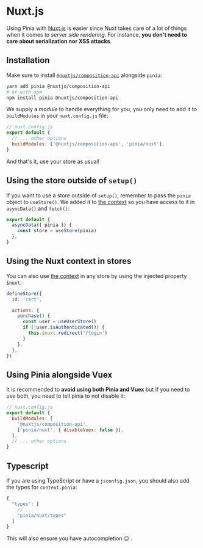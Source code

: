 # Nuxt.js

Using Pinia with [Nuxt.js](https://nuxtjs.org/) is easier since Nuxt takes care of a lot of things when it comes to _server side rendering_. For instance, **you don't need to care about serialization nor XSS attacks**.

## Installation

Make sure to install [`@nuxtjs/composition-api`](https://composition-api.nuxtjs.org/) alongside `pinia`:

```bash
yarn add pinia @nuxtjs/composition-api
# or with npm
npm install pinia @nuxtjs/composition-api
```

We supply a _module_ to handle everything for you, you only need to add it to `buildModules` in your `nuxt.config.js` file:

```js
// nuxt.config.js
export default {
  // ... other options
  buildModules: ['@nuxtjs/composition-api', 'pinia/nuxt'],
}
```

And that's it, use your store as usual!

## Using the store outside of `setup()`

If you want to use a store outside of `setup()`, remember to pass the `pinia` object to `useStore()`. We added it to [the context](https://nuxtjs.org/docs/2.x/internals-glossary/context) so you have access to it in `asyncData()` and `fetch()`:

```js
export default {
  asyncData({ pinia }) {
    const store = useStore(pinia)
  },
}
```

## Using the Nuxt context in stores

You can also use [the context](https://nuxtjs.org/docs/2.x/internals-glossary/context) in any store by using the injected property `$nuxt`:

```js
defineStore({
  id: 'cart',

  actions: {
    purchase() {
      const user = useUserStore()
      if (!user.isAuthenticated()) {
        this.$nuxt.redirect('/login')
      }
    },
  },
})
```

## Using Pinia alongside Vuex

It is recommended to **avoid using both Pinia and Vuex** but if you need to use both, you need to tell pinia to not disable it:

```js
// nuxt.config.js
export default {
  buildModules: [
    '@nuxtjs/composition-api',
    ['pinia/nuxt', { disableVuex: false }],
  ],
  // ... other options
}
```

## Typescript

If you are using TypeScript or have a `jsconfig.json`, you should also add the types for `context.pinia`:

```js
{
  "types": [
    // ...
    "pinia/nuxt/types"
  ]
}
```

This will also ensure you have autocompletion 😉 .

